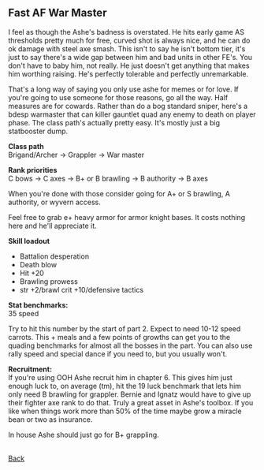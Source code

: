 ## Fast AF War Master

I feel as though the Ashe's badness is overstated. He hits early game AS thresholds pretty much for free, curved shot is always nice, and he can do ok damage 
with steel axe smash. This isn't to say he isn't bottom tier, it's just to say there's a wide gap between him and bad units in other FE's. You don't have to baby him, 
not really. He just doesn't get anything that makes him worthing raising. He's perfectly tolerable and perfectly unremarkable.

That's a long way of saying you only use ashe for memes or for love. If you're going to use someone for those reasons, go all the way. Half measures are for cowards. 
Rather than do a bog standard sniper, here's a bdesp warmaster that can killer gauntlet quad any enemy to death on player phase. The class path's actually pretty easy.
It's mostly just a big statbooster dump.

__Class path__ <br>
Brigand/Archer -> Grappler -> War master

__Rank priorities__ <br>
C bows -> C axes -> B+ or B brawling -> B authority -> B axes

When you're done with those consider going for A+ or S brawling, A authority, or wyvern access.

Feel free to grab e+ heavy armor for armor knight bases. It costs nothing here and he'll appreciate it.

__Skill loadout__
- Battalion desperation
- Death blow
- Hit +20
- Brawling prowess
- str +2/brawl crit +10/defensive tactics

__Stat benchmarks:__ <br>
35 speed

Try to hit this number by the start of part 2. Expect to need 10-12 speed carrots. This + meals and a few points of growths can get you to the quading benchmarks for 
almost all the bosses in the part. You can also use rally speed and special dance if you need to, but you usually won't. 

__Recruitment:__ <br>
If you're using OOH Ashe recruit him in chapter 6. This gives him just enough luck to, on average (tm), hit the 19 luck benchmark that lets him only need B brawling 
for grappler. Bernie and Ignatz would have to give up their fighter axe rank to do that. Truly a great asset in Ashe's toolbox. If you like when things work more than 
50% of the time maybe grow a miracle bean or two as insurance.

In house Ashe should just go for B+ grappling.
<br><br>

[Back](https://rocdoc2.github.io/fe3h-discord-builds/Ashe.html)

